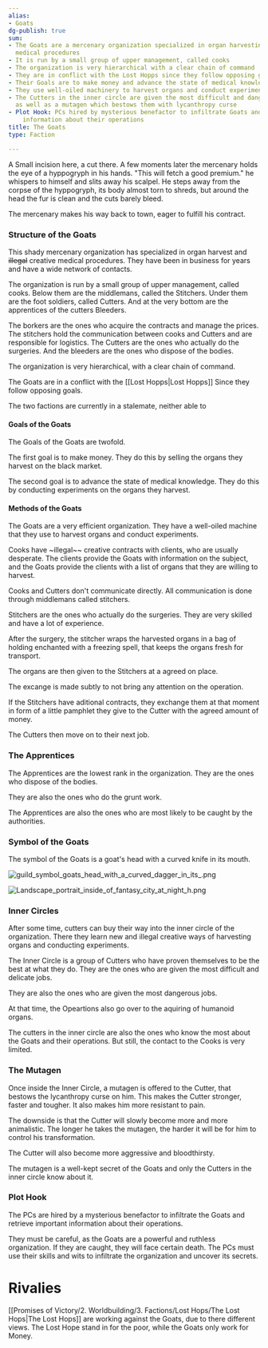 ```yaml
---
alias:
- Goats
dg-publish: true
sum:
- The Goats are a mercenary organization specialized in organ harvesting and creative
  medical procedures
- It is run by a small group of upper management, called cooks
- The organization is very hierarchical with a clear chain of command
- They are in conflict with the Lost Hopps since they follow opposing goals
- Their Goals are to make money and advance the state of medical knowledge
- They use well-oiled machinery to harvest organs and conduct experiments
- The Cutters in the inner circle are given the most difficult and dangerous jobs,
  as well as a mutagen which bestows them with lycanthropy curse
- Plot Hook: PCs hired by mysterious benefactor to infiltrate Goats and retrieve important
    information about their operations
title: The Goats
type: Faction

---
```






A Small incision here, a cut there. A few moments later the mercenary holds the eye of a hyppogryph in his hands. "This will fetch a good premium." he whispers to himself and slits away his scalpel.
He steps away from the corpse of the hyppogryph, its body almost torn to shreds, but around the head the fur is clean and the cuts barely bleed.

The mercenary makes his way back to town, eager to fulfill his contract.

### Structure of the Goats

This shady mercenary organization has specialized in organ harvest and ~~illegal~~ creative medical procedures. They have been in business for years and have a wide network of contacts.

The organization is run by a small group of upper management, called cooks. Below them are the middlemans, called the Stitchers. Under them are the foot soldiers, called Cutters. And at the very bottom are the apprentices of the cutters Bleeders.

The borkers are the ones who acquire the contracts and manage the prices. The stitchers hold the communication between cooks and Cutters and are responsible for logistics. The Cutters are the ones who actually do the surgeries. And the bleeders are the ones who dispose of the bodies.

The organization is very hierarchical, with a clear chain of command.

The Goats are in a conflict with the  [[Lost Hopps\|Lost Hopps]] Since they follow opposing goals. 

The two factions are currently in a stalemate, neither able to

#### Goals of the Goats

The Goals of the Goats are twofold.

The first goal is to make money. They do this by selling the organs they harvest on the black market.

The second goal is to advance the state of medical knowledge. They do this by conducting experiments on the organs they harvest.

#### Methods of the Goats

The Goats are a very efficient organization. They have a well-oiled machine that they use to harvest organs and conduct experiments.

Cooks have ~illegal~~ creative contracts with clients, who are usually desperate. The clients provide the Goats with information on the subject, and the Goats provide the clients with a list of organs that they are willing to harvest.

Cooks and Cutters don't communicate directly. All communication is done through middlemans called stitchers.

Stitchers are the ones who actually do the surgeries. They are very skilled and have a lot of experience.

After the surgery, the stitcher wraps the harvested organs in a bag of holding enchanted with a freezing spell, that keeps the organs fresh for transport.

The organs are then given to the Stitchers at a agreed on place.

The excange is made subtly to not bring any attention on the operation.

If the Stitchers have aditional contracts, they exchange them at that moment in form of a little pamphlet they give to the Cutter with the agreed amount of money.

The Cutters then move on to their next job.


### The Apprentices

The Apprentices are the lowest rank in the organization. They are the ones who dispose of the bodies.

They are also the ones who do the grunt work.

The Apprentices are also the ones who are most likely to be caught by the authorities.

### Symbol of the Goats

The symbol of the Goats is a goat's head with a curved knife in its mouth.

![guild_symbol_goats_head_with_a_curved_dagger_in_its_.png](/img/user/Pictures/guild_symbol_goats_head_with_a_curved_dagger_in_its_.png)

![Landscape_portrait_inside_of_fantasy_city_at_night_h.png](/img/user/Pictures/Landscape_portrait_inside_of_fantasy_city_at_night_h.png)




### Inner Circles

After some time, cutters can buy their way into the inner circle of the organization. There they learn new and illegal creative ways of harvesting organs and conducting experiments.

The Inner Circle is a group of Cutters who have proven themselves to be the best at what they do. They are the ones who are given the most difficult and delicate jobs.

They are also the ones who are given the most dangerous jobs.

At that time, the Opeartions also go over to the aquiring of humanoid organs.

The cutters in the inner circle are also the ones who know the most about the Goats and their operations. But still, the contact to the Cooks is very limited.

### The Mutagen

Once inside the Inner Circle, a mutagen is offered to the Cutter, that bestows the lycanthropy curse on him. This makes the Cutter stronger, faster and tougher. It also makes him more resistant to pain.

The downside is that the Cutter will slowly become more and more animalistic. The longer he takes the mutagen, the harder it will be for him to control his transformation.

The Cutter will also become more aggressive and bloodthirsty.

The mutagen is a well-kept secret of the Goats and only the Cutters in the inner circle know about it.

### Plot Hook
The PCs are hired by a mysterious benefactor to infiltrate the Goats and retrieve important information about their operations.

They must be careful, as the Goats are a powerful and ruthless organization. If they are caught, they will face certain death.
The PCs must use their skills and wits to infiltrate the organization and uncover its secrets.

# Rivalies
[[Promises of Victory/2. Worldbuilding/3. Factions/Lost Hops/The Lost Hops\|The Lost Hops]] are working against the Goats, due to there different views.  The Lost Hope stand in for the poor, while the Goats only work for Money. 
